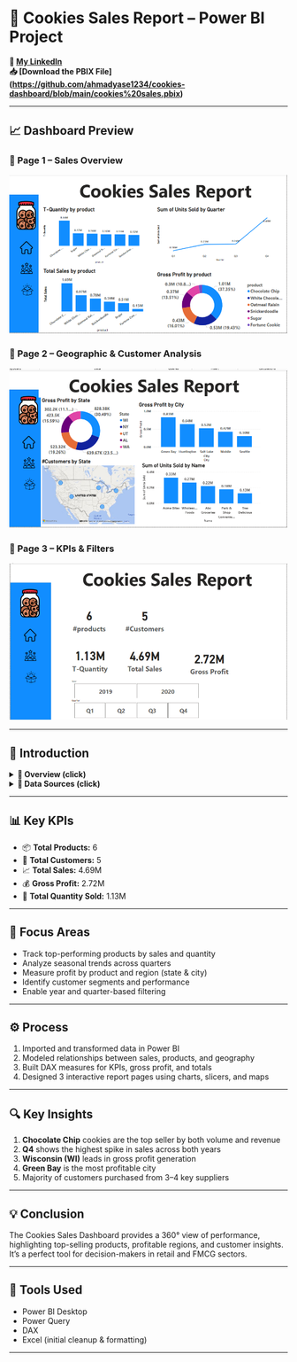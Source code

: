 # 🍪 Cookies Sales Report – Power BI Project

**🔗 [My LinkedIn](https://www.linkedin.com/in/ahmad-yasser-faiq-data-analyst/)**  
**📥 [Download the PBIX File]
(<https://github.com/ahmadyase1234/cookies-dashboard/blob/main/cookies%20sales.pbix>)**  


---

## 📈 Dashboard Preview

### 🔹 Page 1 – Sales Overview
![Page 1](https://github.com/ahmadyase1234/cookies-dashboard/blob/main/cookies1.PNG)

### 🔹 Page 2 – Geographic & Customer Analysis
![Page 2](https://github.com/ahmadyase1234/cookies-dashboard/blob/main/cookies3.PNG)

### 🔹 Page 3 – KPIs & Filters
![Page 3](https://github.com/ahmadyase1234/cookies-dashboard/blob/main/cookies2.PNG)

---

## 📝 Introduction

<details>
  <summary><strong>📌 Overview (click)</strong></summary>

> This Power BI dashboard provides a comprehensive analysis of cookie sales data across multiple dimensions – product type, customer, region, and time. It supports strategic decisions in marketing, operations, and inventory planning.

</details>

<details>
  <summary><strong>📂 Data Sources (click)</strong></summary>

> The dataset includes transactional sales data for cookie products over two years (2019–2020), including gross profit, total sales, quantity, customer and geographic info.

### ▼ 📑 Example Tables

- **Sales Data**  
  `Product`, `Units Sold`, `Sales`, `Gross Profit`, `Customer`, `Date`

- **Location Data**  
  `State`, `City`, `Customer Name`

</details>

---

## 📊 Key KPIs

- 📦 **Total Products:** 6  
- 🧍 **Total Customers:** 5  
- 📈 **Total Sales:** 4.69M  
- 💰 **Gross Profit:** 2.72M  
- 🧁 **Total Quantity Sold:** 1.13M  

---

## 🎯 Focus Areas

- Track top-performing products by sales and quantity  
- Analyze seasonal trends across quarters  
- Measure profit by product and region (state & city)  
- Identify customer segments and performance  
- Enable year and quarter-based filtering

---

## ⚙️ Process

1. Imported and transformed data in Power BI  
2. Modeled relationships between sales, products, and geography  
3. Built DAX measures for KPIs, gross profit, and totals  
4. Designed 3 interactive report pages using charts, slicers, and maps  

---

## 🔍 Key Insights

1. **Chocolate Chip** cookies are the top seller by both volume and revenue  
2. **Q4** shows the highest spike in sales across both years  
3. **Wisconsin (WI)** leads in gross profit generation  
4. **Green Bay** is the most profitable city  
5. Majority of customers purchased from 3–4 key suppliers

---

## 💡 Conclusion

The Cookies Sales Dashboard provides a 360° view of performance, highlighting top-selling products, profitable regions, and customer insights. It’s a perfect tool for decision-makers in retail and FMCG sectors.

---

## 🧰 Tools Used

- Power BI Desktop  
- Power Query  
- DAX  
- Excel (initial cleanup & formatting)

---
